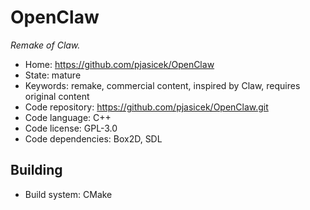 # OpenClaw

_Remake of Claw._

- Home: https://github.com/pjasicek/OpenClaw
- State: mature
- Keywords: remake, commercial content, inspired by Claw, requires original content
- Code repository: https://github.com/pjasicek/OpenClaw.git
- Code language: C++
- Code license: GPL-3.0
- Code dependencies: Box2D, SDL

## Building

- Build system: CMake